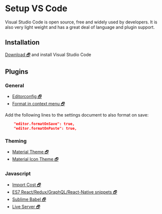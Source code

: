 # Setup VS Code
Visual Studio Code is open source, free and widely used by developers. 
It is also very light weight and has a great deal of language and plugin support.

## Installation
[Download 🗗](https://code.visualstudio.com) 
and install Visual Studio Code 

## Plugins
### General
- [Editorconfig 🗗](https://marketplace.visualstudio.com/items?itemName=EditorConfig.EditorConfig)
- [Format in context menu 🗗](https://marketplace.visualstudio.com/items?itemName=lacroixdavid1.vscode-format-context-menu#overview)

Add the following lines to the settings document to also format on save:
```json
    "editor.formatOnSave": true,
    "editor.formatOnPaste": true,
```

### Theming
- [Material Theme 🗗](https://marketplace.visualstudio.com/items?itemName=Equinusocio.vsc-material-theme)
- [Material Icon Theme 🗗](https://marketplace.visualstudio.com/items?itemName=PKief.material-icon-theme)

### Javascript
- [Import Cost 🗗](https://marketplace.visualstudio.com/items?itemName=wix.vscode-import-cost)
- [ES7 React/Redux/GraphQL/React-Native snippets 🗗](https://marketplace.visualstudio.com/items?itemName=dsznajder.es7-react-js-snippets)
- [Sublime Babel 🗗](https://marketplace.visualstudio.com/items?itemName=joshpeng.sublime-babel-vscode)
- [Live Server 🗗](https://marketplace.visualstudio.com/items?itemName=ritwickdey.LiveServer)
